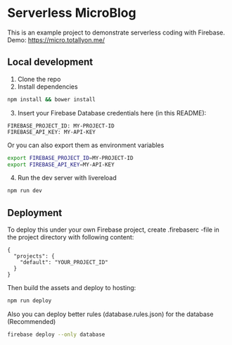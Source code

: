 # Serverless MicroBlog

This is an example project to demonstrate serverless coding with Firebase.
Demo: https://micro.totallyon.me/

## Local development

1. Clone the repo
2. Install dependencies
```sh
npm install && bower install
```
3. Insert your Firebase Database credentials here (in this README):

```
FIREBASE_PROJECT_ID: MY-PROJECT-ID
FIREBASE_API_KEY: MY-API-KEY
```

Or you can also export them as environment variables

```sh
export FIREBASE_PROJECT_ID=MY-PROJECT-ID
export FIREBASE_API_KEY=MY-API-KEY
```

4. Run the dev server with livereload
```sh
npm run dev
```

## Deployment

To deploy this under your own Firebase project,
create .firebaserc -file in the project directory
with following content:

```
{
  "projects": {
    "default": "YOUR_PROJECT_ID"
  }
}
```

Then build the assets and deploy to hosting:

```sh
npm run deploy
```

Also you can deploy better rules (database.rules.json) for the database (Recommended)

```sh
firebase deploy --only database
```
